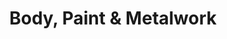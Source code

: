 ---
layout: service-detail.njk
title: Body, Paint & Metalwork
bodyName: p-service-body-paint-metalwork
tags: ['service']
eleventyNavigation:
  key: Body, Paint & Metalwork
  parent: Services
  order: 3
description: Driven Garage nothern California restomod auto customization and repair shop
introHead: Clean Up your Ride
intro: We specialize in restoration work, not collision repair, so our technicians are focused on the quality of your project and not throughput.
featLayoutTitle: Get it Straight and Sharp
featLayoutBody: <p>Laser straight panels and tight gaps don't happen by accident. We painstakenly dive into the process of straightening the panels. Although they may look straight, metal panels, whether they are original, or aftermarket are pretty wavy.</p><p>After you apply a new coat of shiny paint, the waves will really stand out! It's for this reason that we put a great deal of time and effort into the body of your car.</p>
featLayoutCTAtag: Get back on the Road?



featuredImage: ./src/_images/55buick-6220.jpg
featuredImageAlt: "55 Buick three-quarters"
featuredImagePos: "margin-top: -22%;"
collectionName: bodyPaintMetalwork
isHome: 1
mylistfield:
  - "Paint and body"
  - "Classic Car collision repair"
  - "Insurance work on custom / Classic cars"
  - "Metalwork / Rust repair"
  - "Custom paint"
---